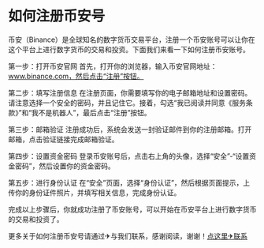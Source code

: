 # 如何注册币安号

币安（Binance）是全球知名的数字货币交易平台，注册一个币安账号可以让你在这个平台上进行数字货币的交易和投资。下面我们来看一下如何注册币安账号。

第一步：打开币安官网
首先，打开你的浏览器，输入币安官网地址：www.binance.com，然后点击“注册”按钮。

第二步：填写注册信息
在注册页面，你需要填写你的电子邮箱地址和设置密码。请注意选择一个安全的密码，并且记住它。接着，勾选“我已阅读并同意《服务条款》”和“我不是机器人”，最后点击“注册”按钮。

第三步：邮箱验证
注册成功后，系统会发送一封验证邮件到你的注册邮箱。打开邮箱，点击验证链接完成邮箱验证。

第四步：设置资金密码
登录币安账号后，点击右上角的头像，选择“安全”-“设置资金密码”，然后设置你的资金密码。

第五步：进行身份认证
在“安全”页面，选择“身份认证”，然后根据页面提示，上传你的身份证件照片，并填写相关信息，完成身份认证。

完成以上步骤后，你就成功注册了币安账号，可以开始在币安平台上进行数字货币的交易和投资了。

更多关于如何注册币安号请通过✈与我们联系，感谢阅读，谢谢！[点这里✈联系](https://b.k02.cc)